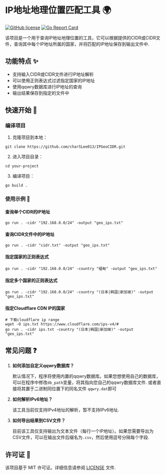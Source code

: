# IP地址地理位置匹配工具 🌍

[![GitHub license](https://img.shields.io/badge/license-MIT-blue.svg)](https://github.com/charSLee013/IPGeoCIDR/blob/main/LICENSE)
[![Go Report Card](https://goreportcard.com/badge/github.com/charSLee013/IPGeoCIDR)](https://goreportcard.com/report/github.com/charSLee013/IPGeoCIDR)

该项目是一个用于查询IP地址地理位置的工具，它可以根据提供的CIDR或CIDR文件，查询其中每个IP地址所属的国家，并将匹配的IP地址保存到输出文件中.

## 功能特点 ✨

- 支持输入CIDR或CIDR文件进行IP地址解析
- 可以使用正则表达式过滤指定国家的IP地址
- 使用qqwry数据库进行IP地址的查询
- 输出结果保存到指定的文件中

## 快速开始 🚀

### 编译项目

1. 克隆项目到本地：
```
git clone https://github.com/charSLee013/IPGeoCIDR.git
```

2. 进入项目目录：
```
cd your-project
```

3. 编译项目：
```
go build .
```

### 使用示例 📝

#### 查询单个CIDR的IP地址

```
go run . -cidr "192.168.0.0/24" -output "geo_ips.txt"
```

#### 查询CIDR文件中的IP地址

```
go run . -cidr "cidr.txt" -output "geo_ips.txt"
```

#### 指定国家的正则表达式

```
go run . -cidr "192.168.0.0/24" -country "缅甸" -output "geo_ips.txt"
```

#### 指定多个国家的正则表达式

```
go run . -cidr "192.168.0.0/24" -country "(日本|韩国|新加坡)" -output "geo_ips.txt"
```

#### 指定Cloudflare CDN IP的国家
```shell
# 下载cloudflare ip range
wget -O ips.txt https://www.cloudflare.com/ips-v4/#
go run . -cidr ips.txt -country "(日本|韩国|新加坡)" -output "geo_ips.txt"
```

## 常见问题 ❓

1. **如何添加自定义qqwry数据库？**

   默认情况下，程序将使用内置的qqwry数据库。如果您想使用自己的数据库，可以在程序中修改`db_path`变量，将其指向您自己的qqwry数据库文件.
   或者直接将其置于二进制同位置下的同名文件 `qqwry.dat`即可

2. **如何解析IPv6地址？**

   该工具当前仅支持IPv4地址的解析，暂不支持IPv6地址.

3. **如何导出结果到CSV文件？**

   目前该工具仅支持输出为文本文件（每行一个IP地址）。如果您需要导出为CSV文件，可以在输出文件后缀名为`.csv`，然后使用逗号分隔每个字段.

## 许可证 📄

该项目基于 MIT 许可证。详细信息请参阅 [LICENSE](https://github.com/charSLee013/IPGeoCIDR/blob/main/LICENSE) 文件.
